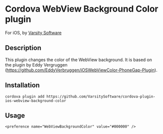 # Cordova WebView Background Color plugin

For iOS, by [Varsity Software](https://github.com/VarsitySoftware)

## Description

This plugin changes the color of the WebView background.  It is based on the plugin by Eddy Vergruggen (https://github.com/EddyVerbruggen/iOSWebViewColor-PhoneGap-Plugin). 

## Installation

```
cordova plugin add https://github.com/VarsitySoftware/cordova-plugin-ios-webview-background-color
```

## Usage

```
<preference name="WebViewBackgroundColor" value="#000000" />
```
